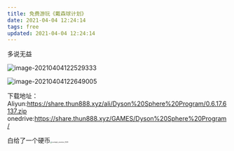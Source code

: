 ```yaml
---
title: 免费游玩《戴森球计划》
date: 2021-04-04 12:24:14
tags: free
updated: 2021-04-04 12:24:14
---
```


多说无益

<!-- more -->

![image-20210404122529333](https://raw.thun888.xyz/thun888/tuku/master/img/image-20210404122529333.png)

![image-20210404122649005](https://raw.thun888.xyz/thun888/tuku/master/img/image-20210404122649005.png)


下载地址：
Aliyun:https://share.thun888.xyz/ali/Dyson%20Sphere%20Program/0.6.17.6137.zip
onedrive:https://share.thun888.xyz/GAMES/Dyson%20Sphere%20Program/



白给了一个硬币<img src="https://raw.thun888.xyz/thun888/tuku/master/img/coolapk_emotion_1020.png" alt="coolapk_emotion_1020" style="zoom:25%;" />
